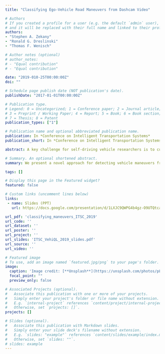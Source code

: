 ```yaml
---
title: "Classifying Ego-Vehicle Road Maneuvers from Dashcam Video"

# Authors
# If you created a profile for a user (e.g. the default `admin` user), write the username (folder name) here 
# and it will be replaced with their full name and linked to their profile.
authors:
- "Stephen A. Zekany"
- "Ronald G. Dreslinski"
- "Thomas F. Wenisch"

# Author notes (optional)
# author_notes:
# - "Equal contribution"
# - "Equal contribution"

date: "2019-010-25T00:00:00Z"
doi: ""

# Schedule page publish date (NOT publication's date).
publishDate: "2017-01-01T00:00:00Z"

# Publication type.
# Legend: 0 = Uncategorized; 1 = Conference paper; 2 = Journal article;
# 3 = Preprint / Working Paper; 4 = Report; 5 = Book; 6 = Book section;
# 7 = Thesis; 8 = Patent
publication_types: ["1"]

# Publication name and optional abbreviated publication name.
publication: In *Conference on Intelligent Transportation Systems*
publication_short: In *Conference on Intelligent Transportation Systems*

abstract: A key challenge for self-driving vehicle researchers is to curate massive instrumented vehicle data sets. A common task in their development workflow is to extract video segments that meet particular criteria, such as a particular road scenario or vehicle maneuver. We present a novel approach for detecting vehicle maneuvers from monocular dash-cam video building upon a deep learning visual odometry model (DeepV2D) to estimate frame-accurate ego-vehicle movement. We classify movement sequences against reference maneuvers using dynamic time warping and simple heuristics. We show that using deep learning visual odometry to estimate location is superior to consumer-grade high-resolution GPS for this application. We describe and implement a greedy approach to classify maneuvers and evaluate our approach on non-trivial road maneuvers, finding an overall AUROC value of 0.84.

# Summary. An optional shortened abstract.
summary: We present a novel approach for detecting vehicle maneuvers from monocular dash-cam video building upon a deep learning visual odometry model (DeepV2D) to estimate frame-accurate ego-vehicle movement. 

tags: []

# Display this page in the Featured widget?
featured: false

# Custom links (uncomment lines below)
links:
 - name: Slides (PPT)
   url: https://docs.google.com/presentation/d/1LXJC9QWPG4b4gz-O9UTQtca3YiC0Ub9T/edit?usp=sharing&ouid=117370703190601304810&rtpof=true&sd=true

url_pdf: 'classifying_maneuvers_ITSC_2019'
url_code: ''
url_dataset: ''
url_poster: ''
url_project: ''
url_slides: 'ITSC_VehiQL_2019_slides.pdf'
url_source: ''
url_video: ''

# Featured image
# To use, add an image named `featured.jpg/png` to your page's folder. 
image:
  caption: 'Image credit: [**Unsplash**](https://unsplash.com/photos/pLCdAaMFLTE)'
  focal_point: ""
  preview_only: false

# Associated Projects (optional).
#   Associate this publication with one or more of your projects.
#   Simply enter your project's folder or file name without extension.
#   E.g. `internal-project` references `content/project/internal-project/index.md`.
#   Otherwise, set `projects: []`.
projects: []

# Slides (optional).
#   Associate this publication with Markdown slides.
#   Simply enter your slide deck's filename without extension.
#   E.g. `slides: "example"` references `content/slides/example/index.md`.
#   Otherwise, set `slides: ""`.
# slides: example
---
```

